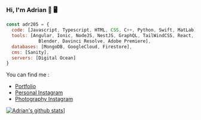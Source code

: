 ### Hi, I'm Adrian 👋 🖥

```js
const adr205 = {
  code: [Javascript, Typescript, HTML, CSS, C++, Python, Swift, MatLab],
  tools: [Angular, Ionic, NodeJS, NestJS, GraphQL, TailWindCSS, React, Vue, Firebase, 
            Blender, Davinci Resolve, Adobe Premiere],
  databases: [MongoDB, GoogleCloud, Firestore],
  cms: [Sanity],
  servers: [Digital Ocean]
}
```

You can find me : 
- [Portfolio](https://adrianvilla.xyz)
- [Personal Instagram](https://www.instagram.com/adrianleon205)
- [Photography Instagram](https://www.instagram.com/ethereal_delusion)

[![Adrian's github stats](https://github-readme-stats.vercel.app/api?username=adr205)](https://github.com/anuraghazra/github-readme-stats)]


<!--
**Adr205/Adr205** is a ✨ _special_ ✨ repository because its `README.md` (this file) appears on your GitHub profile.

Here are some ideas to get you started:

- 🔭 I’m currently working on ...
- 🌱 I’m currently learning ...
- 👯 I’m looking to collaborate on ...
- 🤔 I’m looking for help with ...
- 💬 Ask me about ...
- 📫 How to reach me: ...
- 😄 Pronouns: ...
- ⚡ Fun fact: ...
-->
